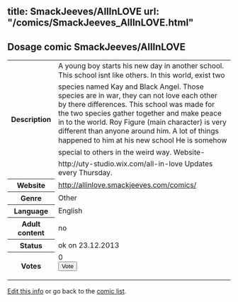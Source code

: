 title: SmackJeeves/AllInLOVE
url: "/comics/SmackJeeves_AllInLOVE.html"
---
Dosage comic SmackJeeves/AllInLOVE
-----------------------------------------

<p id="msg"></p>
<script type="text/javascript">
if (window.location.search === '?edit_info_mail=sent_ok') {
  var elem = document.getElementById("msg");
  elem.innerHTML = 'Edited information sucessfully sent for review, which is usually done daily. Thanks!';
  elem.className = 'ok';
}
</script>
<table class="comicinfo">
<tr>
<th>Description</th><td>A young boy starts his new day in another school. This school isnt like others. In this world, exist two species named Kay and Black Angel. Those species are in war, they can not love each other by there differences. This school was made for the two species gather together and make peace in to the world. Roy Figure (main character) is very different than anyone around him. A lot of things happened to him at his new school He is somehow special to others in the weird way. Website- http://uty-studio.wix.com/all-in-love Updates every Thursday.</td>
</tr>
<tr>
<th>Website</th><td><a href="http://allinlove.smackjeeves.com/comics/">http://allinlove.smackjeeves.com/comics/</a></td>
</tr>
<tr>
<th>Genre</th><td>Other</td>
</tr>
<tr>
<th>Language</th><td>English</td>
</tr>
<tr>
<th>Adult content</th><td>no</td>
</tr>
<tr>
<th>Status</th><td>ok on 23.12.2013</td>
</tr>
<tr>
<th>Votes</th><td>0
<form action="http://gaecounter.appspot.com/count/" method="POST">
<input name="name" type="hidden" value="SmackJeeves_AllInLOVE"/>
<input name="uid" type="hidden" id="voteuid" value=""/>
<input type="submit" value="Vote"/>
</form>
</td>
</tr>
</table>
<script type="text/javascript">
var ua = navigator.userAgent;
document.getElementById("voteuid").value = ua.replace(/[^a-zA-Z0-9\._:]/g , "_");;
</script>

[Edit this info](SmackJeeves_AllInLOVE_edit.html) or go back to the [comic list](../comic-index.html).
